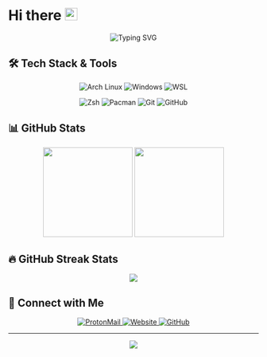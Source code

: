 # Hi there <img src="https://media.giphy.com/media/hvRJCLFzcasrR4ia7z/giphy.gif" width="25px">

<div align="center">
  <img src="https://readme-typing-svg.demolab.com?font=Fira+Code&pause=1000&width=435&lines=I'm+a+developer+who+loves+open+source;Linux+system+enthusiast+%F0%9F%90%A7;Always+learning+new+things" alt="Typing SVG" />
</div>

## 🛠️ Tech Stack & Tools

<div align="center">
  <p>
    <img alt="Arch Linux" src="https://img.shields.io/badge/-Arch%20Linux-1793D1?style=for-the-badge&logo=arch-linux&logoColor=white" />
    <img alt="Windows" src="https://img.shields.io/badge/-Windows-0078D6?style=for-the-badge&logo=windows&logoColor=white" />
    <img alt="WSL" src="https://img.shields.io/badge/-WSL-4D4D4D?style=for-the-badge&logo=windows-terminal&logoColor=white" />
  </p>
  <p>
    <img alt="Zsh" src="https://img.shields.io/badge/-Zsh-C5D928?style=for-the-badge&logo=gnu-bash&logoColor=black" />
    <img alt="Pacman" src="https://img.shields.io/badge/-Pacman-1793D1?style=for-the-badge&logo=archlinux&logoColor=white" />
    <img alt="Git" src="https://img.shields.io/badge/-Git-F05032?style=for-the-badge&logo=git&logoColor=white" />
    <img alt="GitHub" src="https://img.shields.io/badge/-GitHub-181717?style=for-the-badge&logo=github&logoColor=white" />
  </p>
</div>

## 📊 GitHub Stats

<div align="center">
  <img height="180em" src="https://github-readme-stats.vercel.app/api?username=artibix&show_icons=true&icon_color=0366d6&text_color=24292e&bg_color=ffffff&title_color=0366d6&include_all_commits=true&count_private=true"/>
  <img height="180em" src="https://github-readme-stats.vercel.app/api/top-langs/?username=artibix&layout=compact&langs_count=6&theme=default"/>
</div>

## 🔥 GitHub Streak Stats

<div align="center">
  <img src="https://github-readme-streak-stats.herokuapp.com/?user=artibix&theme=default&hide_border=false" />
</div>

## 🤝 Connect with Me

<div align="center">
  <a href="mailto:artibix@proton.me">
    <img alt="ProtonMail" src="https://img.shields.io/badge/-ProtonMail-8B89CC?style=for-the-badge&logo=protonmail&logoColor=white" />
  </a>
  <a href="https://artibix.github.io">
    <img alt="Website" src="https://img.shields.io/badge/-Website-4285F4?style=for-the-badge&logo=google-chrome&logoColor=white" />
  </a>
  <a href="https://github.com/artibix">
    <img alt="GitHub" src="https://img.shields.io/badge/-GitHub-181717?style=for-the-badge&logo=github&logoColor=white" />
  </a>
</div>

---

<div align="center">
  <img src="https://komarev.com/ghpvc/?username=artibix&color=blue&style=flat-square&label=Profile+Views" />
</div>

